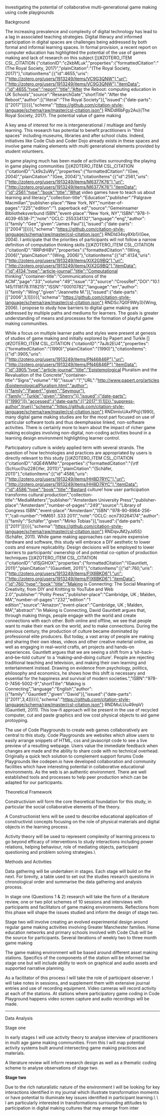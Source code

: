Investigating the potential of collaborative multi-generational game making using code playgrounds

Background

The increasing prevalence and complexity of digital technology has lead to a lag in associated teaching strategies. Digital literacy and informed participation in digital spaces are challenges being addressed by both formal and informal learning spaces. In formal provision, a recent report on computer education has highlighted the potential of the use of games making and lack of research on this subject []{#ZOTERO_ITEM CSL_CITATION {"citationID":"c2kbMLuk","properties":{"formattedCitation":"(The Royal Society, 2017)","plainCitation":"(The Royal Society, 2017)"},"citationItems":[{"id":4655,"uris":["http://zotero.org/users/1913249/items/VC9G3QNW"],"uri":["http://zotero.org/users/1913249/items/VC9G3QNW"],"itemData":{"id":4655,"type":"report","title":"After the Reboot: computing education in UK Schools","source":"ResearchGate","shortTitle":"After the Reboot","author":[{"literal":"The Royal Society"}],"issued":{"date-parts":[["2017"]]}}}],"schema":"https://github.com/citation-style-language/schema/raw/master/csl-citation.json"} RNDdI6bFgy2Au}(The Royal Society, 2017). The potential value of game making

A key area of interest for me is intergenerational / multiage and family learning. This research has potential to benefit practitioners in "third spaces" including museums, libraries and after school clubs. Indeed, initiatives like Code Club and Coder Dojo already exists in these spaces and involve game making elements with multi generational elements provided by student volunteers.

In game playing much has been made of activities surrounding the playing in game playing communities []{#ZOTERO_ITEM CSL_CITATION {"citationID":"Lk9s2uWy","properties":{"formattedCitation":"(Gee, 2004)","plainCitation":"(Gee, 2004)"},"citationItems":[{"id":2561,"uris":["http://zotero.org/users/1913249/items/M6377K76"],"uri":["http://zotero.org/users/1913249/items/M6377K76"],"itemData":{"id":2561,"type":"book","title":"What video games have to teach us about learning and literacy","collection-title":"Education","publisher":"Palgrave Macmillan","publisher-place":"New York, NY","number-of-pages":"225","edition":"1. paperback ed","source":"Gemeinsamer Bibliotheksverbund ISBN","event-place":"New York, NY","ISBN":"978-1-4039-6538-7","note":"OCLC: 255334132","language":"eng","author":[{"family":"Gee","given":"James Paul"}],"issued":{"date-parts":[["2004"]]}}}],"schema":"https://github.com/citation-style-language/schema/raw/master/csl-citation.json"} RNDld34sy8Xb1}(Gee, 2004). I anticipate that the priorities of participants will not follow a narrow definition of computation thinking skills []{#ZOTERO_ITEM CSL_CITATION {"citationID":"RRPdHIBV","properties":{"formattedCitation":"(Wing, 2006)","plainCitation":"(Wing, 2006)"},"citationItems":[{"id":4134,"uris":["http://zotero.org/users/1913249/items/XIX2G9BQ"],"uri":["http://zotero.org/users/1913249/items/XIX2G9BQ"],"itemData":{"id":4134,"type":"article-journal","title":"Computational thinking","container-title":"Communications of the ACM","page":"33","volume":"49","issue":"3","source":"CrossRef","DOI":"10.1145/1118178.1118215","ISSN":"00010782","language":"en","author":[{"family":"Wing","given":"Jeannette M."}],"issued":{"date-parts":[["2006",3,1]]}}}],"schema":"https://github.com/citation-style-language/schema/raw/master/csl-citation.json"} RNDSc7Q0F9Wy3}(Wing, 2006). I propose to study how barriers to digital game making are addressed by multiple paths and mediums for learners. The goals is greater understanding of means and processes for the formation of playful game making communities.

While a focus on multiple learner paths and styles were present at genesis of studies of game making and initially explored by Papert and Turkle []{#ZOTERO_ITEM CSL_CITATION {"citationID":"7aJb2EU4","properties":{"formattedCitation":"(1990)","plainCitation":"(1990)"},"citationItems":[{"id":3905,"uris":["http://zotero.org/users/1913249/items/PN46846P"],"uri":["http://zotero.org/users/1913249/items/PN46846P"],"itemData":{"id":3905,"type":"article-journal","title":"Epistemological Pluralism and the Revaluation of the Concrete","container-title":"Signs","volume":"16","issue":"1","URL":"http://www.papert.org/articles/EpistemologicalPluralism.html","author":[{"family":"Papert","given":"Seymour"},{"family":"Turkle","given":"Sherry"}],"issued":{"date-parts":[["1990"]]},"accessed":{"date-parts":[["2017",11,1]]}},"suppress-author":true}],"schema":"https://github.com/citation-style-language/schema/raw/master/csl-citation.json"} RNDimIoUAxPPq}(1990), many digital game making studies are for the most part focused on use of particular software tools and thus deemphasise linked, non-software activities. There is certainly more to learn about the impact of richer game making ecologies involving non-digital, non-coding activities bound in a learning design environment highlighting learner control.

Participatory culture is widely applied term with several strands. The question of how technologies and practices are appropriated by users is directly relevant to this study []{#ZOTERO_ITEM CSL_CITATION {"citationID":"dQE4WMNr","properties":{"formattedCitation":"{\\rtf (Sch\\uc0\\u228{}fer, 2011)}","plainCitation":"(Schäfer, 2011)"},"citationItems":[{"id":4586,"uris":["http://zotero.org/users/1913249/items/HH8D7RYC"],"uri":["http://zotero.org/users/1913249/items/HH8D7RYC"],"itemData":{"id":4586,"type":"book","title":"Bastard culture! how user participation transforms cultural production","collection-title":"MediaMatters","publisher":"Amsterdam University Press","publisher-place":"Amsterdam","number-of-pages":"249","source":"Library of Congress ISBN","event-place":"Amsterdam","ISBN":"978-90-8964-256-1","call-number":"HM651 .S33 2011","note":"OCLC: ocn730264174","author":[{"family":"Schäfer","given":"Mirko Tobias"}],"issued":{"date-parts":[["2011"]]}}}],"schema":"https://github.com/citation-style-language/schema/raw/master/csl-citation.json"} RNDqvJM2yJd5S}(Schäfer, 2011). While game making approaches can require expensive hardware and software, this study will embrace a DIY aesthetic to lower costs and ensure replicability. Design decisions will be employed to lower barriers to participants' ownership of and potential co-option of production techniques []{#ZOTERO_ITEM CSL_CITATION {"citationID":"d1SjGHOX","properties":{"formattedCitation":"(Gauntlett, 2011)","plainCitation":"(Gauntlett, 2011)"},"citationItems":[{"id":760,"uris":["http://zotero.org/users/1913249/items/FIX6BKD6"],"uri":["http://zotero.org/users/1913249/items/FIX6BKD6"],"itemData":{"id":760,"type":"book","title":"Making is Connecting: The Social Meaning of Creativity, from DIY and Knitting to YouTube and Web 2.0","publisher":"Polity Press","publisher-place":"Cambridge, UK ; Malden, MA","number-of-pages":"232","edition":"1 edition","source":"Amazon","event-place":"Cambridge, UK ; Malden, MA","abstract":"In  Making is Connecting, David Gauntlett argues that, through making things, people engage with the world and create connections with each other. Both online and offline, we see that people want to make their mark on the world, and to make connections.  During the previous century, the production of culture became dominated by professional elite producers. But today, a vast array of people are making and sharing their own ideas, videos and other creative material online, as well as engaging in real–world crafts, art projects and hands–on experiences.  Gauntlett argues that we are seeing a shift from a ‘sit–back–and–be–told culture′ to a ‘making–and–doing culture′. People are rejecting traditional teaching and television, and making their own learning and entertainment instead. Drawing on evidence from psychology, politics, philosophy and economics, he shows how this shift is necessary and essential for the happiness and survival of modern societies.","ISBN":"978-0-7456-5002-9","shortTitle":"Making is Connecting","language":"English","author":[{"family":"Gauntlett","given":"David"}],"issued":{"date-parts":[["2011",3,4]]}}}],"schema":"https://github.com/citation-style-language/schema/raw/master/csl-citation.json"} RNDMuLUu49npV}(Gauntlett, 2011). This low-fi approach will be present in the use of recycled computer, cut and paste graphics and low cost physical objects to aid game protoyping.

The use of Code Playgrounds to create web games collaboratively are central to this study. Code Playgrounds are websites which allow users to easily arrange snippets of HTML, css and javascript code to see a live preview of a resulting webpage. Users value the immediate feedback when changes are made and the ability to share code with no technical overhead. Originally a quick tech solution to complement support forums Code Playgrounds like codepen.io have developed collaboration and community facilities which have interesting potential in collaborative educational environments. As the web is an authentic environment. There are well established tools and processes to help peer production which can be adapted for our participants.

Theoretical Framework

Constructivism will form the core theoretical foundation for this study, in particular the social collaborative elements of the theory.

A Constructionist lens will be used to describe educational application of constructivist concepts focusing on the role of physical materials and digital objects in the learning process .

Activity theory will be used to represent complexity of learning process to go beyond efficacy of interventions to study interactions including power relations, helping behaviour, role of mediating objects, participant questioning and problem solving strategies.\

Methods and Activities

Data gathering will be undertaken in stages. Each stage will build on the next. For brevity, a table used to set out the studies research questions in chronological order and summarise the data gathering and analysis process.

In stage one (Questions 1 & 2) research will take the form of a literature review, one or two pilot schemes of 10 sessions and interviews with participants and facilitators of game making environments. Reflections from this phase will shape the issues studied and inform the design of stage two.

Stage two will involve creating an evolved experimental design around regular game making activities involving Greater Manchester families. Home education networks and primary schools involved with Code Club will be the source for participants. Several iterations of weekly two to three month game making

The game making environment will be based around different asset making stations. Specifics of the components of the station will be informed be stage one but will include ability to work on graphical and audio assets and supported narrative planning.

As a facilitator of this process I will take the role of participant observer. I will take notes in sessions, and supplement them with extensive journal entries and use of recording equipment. Video cameras will record activity at each of the stations. At stations where participatory game coding in Code Playground happens video screen capture and audio recordings will be made.

  -- -- --                                                         -- -- --

Data Analysis

Stage one

In early stages I will use activity theory to analyse interview of practitioners in multi age game making communities. From this I will map potential activity systems built around intersecting game making practices and materials.

A literature review will inform research design as well as a thematic coding scheme to analyse observations of stage two.

**Stage two**

Due to the rich naturalistic nature of the environment I will be looking for key interactions identified in my journal which illustrate transformation moments or have potential to illuminate key issues identified in participant learning.\ \ I am particularly interested in transformations surrounding attitudes to participation in digital making cultures that may emerge from inter 